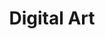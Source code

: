 ---
title: "Digital Art"
slug: "digital-art-exploration"
tags: ["digital-art", "exploration", "recent"]
featured: true
image: "WhatsApp Image 2025-08-31 at 17.13.16_c10c326f.jpg"
---